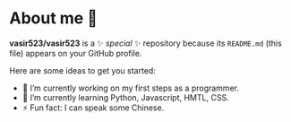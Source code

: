 # About me 👋


**vasir523/vasir523** is a ✨ _special_ ✨ repository because its `README.md` (this file) appears on your GitHub profile.

Here are some ideas to get you started:

- 🔭 I’m currently working on my first steps as a programmer.
- 🌱 I’m currently learning Python, Javascript, HMTL, CSS.
- ⚡ Fun fact: I can speak some Chinese.

